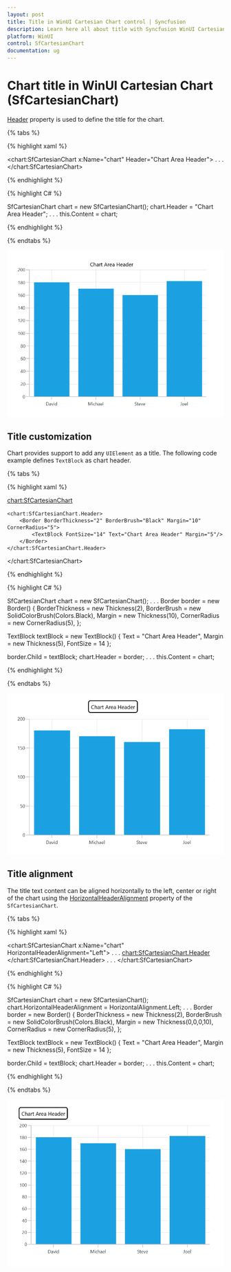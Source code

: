 ```yaml
---
layout: post
title: Title in WinUI Cartesian Chart control | Syncfusion
description: Learn here all about title with Syncfusion WinUI Cartesian Chart (SfCartesianChart) control and its customization.
platform: WinUI
control: SfCartesianChart
documentation: ug
---
```


# Chart title in WinUI Cartesian Chart (SfCartesianChart)

[Header]() property is used to define the title for the chart.

{% tabs %}   

{% highlight xaml %}

<chart:SfCartesianChart x:Name="chart" Header="Chart Area Header">
 . . .           
</chart:SfCartesianChart>

{% endhighlight %}

{% highlight C# %}

SfCartesianChart chart = new SfCartesianChart();
chart.Header = "Chart Area Header";
. . . 
this.Content = chart;

{% endhighlight %}

{% endtabs %} 

![Title support in WinUI Cartesian chart](Title_Images/WinUI_cartesian_chart_title.png)

## Title customization

Chart provides support to add any `UIElement` as a title. The following code example defines `TextBlock` as chart header.

{% tabs %}   

{% highlight xaml %}

 <chart:SfCartesianChart>

    <chart:SfCartesianChart.Header>
        <Border BorderThickness="2" BorderBrush="Black" Margin="10" CornerRadius="5">
            <TextBlock FontSize="14" Text="Chart Area Header" Margin="5"/>
        </Border>
    </chart:SfCartesianChart.Header>
            
</chart:SfCartesianChart>

{% endhighlight %}

{% highlight C# %}

SfCartesianChart chart = new SfCartesianChart();
. . .
Border border = new Border()
{
    BorderThickness = new Thickness(2),
    BorderBrush = new SolidColorBrush(Colors.Black),
    Margin = new Thickness(10),
    CornerRadius = new CornerRadius(5),
};

TextBlock textBlock = new TextBlock()
{
    Text = "Chart Area Header",
    Margin = new Thickness(5),
    FontSize = 14
};

border.Child = textBlock;
chart.Header = border;
. . .
this.Content = chart;

{% endhighlight %}

{% endtabs %} 

![Title customization support in WinUI Cartesian chart](Title_Images/WinUI_cartesian_chart_title_customization.png)

## Title alignment

The title text content can be aligned horizontally to the left, center or right of the chart using the [HorizontalHeaderAlignment]() property of the `SfCartesianChart`.

{% tabs %}   

{% highlight xaml %}

<chart:SfCartesianChart x:Name="chart" 
                HorizontalHeaderAlignment="Left">
. . .
    <chart:SfCartesianChart.Header>
        <Border BorderThickness="2" BorderBrush="Black" Margin="0, 0, 0 ,10" CornerRadius="5">
            <TextBlock FontSize="14" Text="Chart Area Header" Margin="5"/>
        </Border>
    </chart:SfCartesianChart.Header>
. . . 
</chart:SfCartesianChart>

{% endhighlight %}

{% highlight C# %}

SfCartesianChart chart = new SfCartesianChart();
chart.HorizontalHeaderAlignment = HorizontalAlignment.Left;
. . .
Border border = new Border()
{
    BorderThickness = new Thickness(2),
    BorderBrush = new SolidColorBrush(Colors.Black),
    Margin = new Thickness(0,0,0,10),
    CornerRadius = new CornerRadius(5),
};

TextBlock textBlock = new TextBlock()
{
    Text = "Chart Area Header",
    Margin = new Thickness(5),
    FontSize = 14
};

border.Child = textBlock;
chart.Header = border;
. . . 
this.Content = chart;

{% endhighlight %}

{% endtabs %} 

![Title text alignment support in WinUI Cartesian chart](Title_images/WinUI_cartesian_chart_title_alignment.png)


